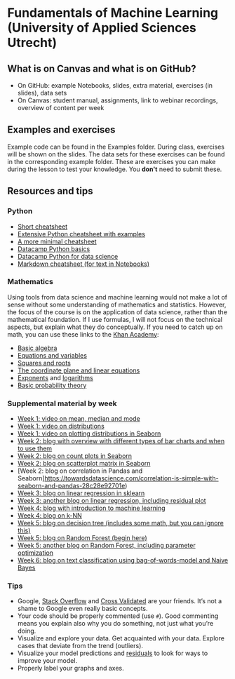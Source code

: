 # Fundamentals of Machine Learning (University of Applied Sciences Utrecht)

## What is on Canvas and what is on GitHub?
* On GitHub: example Notebooks, slides, extra material, exercises (in slides), data sets
* On Canvas: student manual, assignments, link to webinar recordings, overview of content per week

## Examples and exercises
Example code can be found in the Examples folder. During class, exercises will be shown on the slides. The data sets for these exercises can be found in the corresponding example folder. These are exercises you can make during the lesson to test your knowledge. You **don't** need to submit these.

## Resources and tips

### Python
* [Short cheatsheet](cheatsheet.md)
* [Extensive Python cheatsheet with examples](https://github.com/wilfredinni/python-cheatsheet#python-basics)
* [A more minimal cheatsheet](https://learnxinyminutes.com/docs/python3/)
* [Datacamp Python basics](https://campus.datacamp.com/courses/intro-to-python-for-data-science/chapter-1-python-basics)
* [Datacamp Python for data science](https://campus.datacamp.com/courses/intro-to-python-for-data-science/)
* [Markdown cheatsheet (for text in Notebooks)](https://github.com/adam-p/markdown-here/wiki/Markdown-Cheatsheet) 

### Mathematics
Using tools from data science and machine learning would not make a lot of sense without some understanding of mathematics and statistics. However, the focus of the course is on the application of data science, rather than the mathematical foundation. If I use formulas, I will not focus on the technical aspects, but explain what they do conceptually. If you need to catch up on math, you can use these links to the [Khan Academy](https://www.khanacademy.org/):

* [Basic algebra](https://www.khanacademy.org/math/algebra/introduction-to-algebra)
* [Equations and variables](https://www.khanacademy.org/math/algebra/one-variable-linear-equations)
* [Squares and roots](https://www.khanacademy.org/math/in-eighth-grade-math/squares-square-roots)
* [The coordinate plane and linear equations](https://www.khanacademy.org/math/algebra/two-var-linear-equations)
* [Exponents](https://www.khanacademy.org/math/pre-algebra/pre-algebra-exponents-radicals#pre-algebra-exponents) and [logarithms](https://www.khanacademy.org/math/algebra2/exponential-and-logarithmic-functions/introduction-to-logarithms/a/intro-to-logarithms)
* [Basic probability theory](https://www.khanacademy.org/math/probability/probability-geometry#probability-basics)

### Supplemental material by week ###
* [Week 1: video on mean, median and mode](https://www.youtube.com/watch?v=k3aKKasOmIw)
* [Week 1: video on distributions](https://www.youtube.com/watch?v=bPFNxD3Yg6U&t=612s)
* [Week 1: video on plotting distributions in Seaborn](https://www.youtube.com/watch?v=lTc7NU9XpWE)
* [Week 2: blog with overview with different types of bar charts and when to use them](https://chartio.com/learn/charts/bar-chart-complete-guide/)
* [Week 2: blog on count plots in Seaborn](https://towardsdatascience.com/hands-on-python-data-visualization-seaborn-count-plot-90e823599012)
* [Week 2: blog on scatterplot matrix in Seaborn](https://dzone.com/articles/what-when-amp-how-of-scatterplot-matrix-in-python)
* [Week 2: blog on correlation in Pandas and Seaborn]https://towardsdatascience.com/correlation-is-simple-with-seaborn-and-pandas-28c28e92701e)
* [Week 3: blog on linear regression in sklearn](https://stackabuse.com/linear-regression-in-python-with-scikit-learn/)
* [Week 3: another blog on linear regression, including residual plot](https://www.datacourses.com/evaluation-of-regression-models-in-scikit-learn-846/)
* [Week 4: blog with introduction to machine learning](https://medium.com/@ageitgey/machine-learning-is-fun-80ea3ec3c471)
* [Week 4: blog on k-NN](https://stackabuse.com/k-nearest-neighbors-algorithm-in-python-and-scikit-learn/)
* [Week 5: blog on decision tree (includes some math, but you can ignore this)](https://www.datacamp.com/community/tutorials/decision-tree-classification-python)
* [Week 5: blog on Random Forest (begin here)](https://www.datacamp.com/community/tutorials/random-forests-classifier-python)
* [Week 5: another blog on Random Forest, including parameter optimization](https://stackabuse.com/random-forest-algorithm-with-python-and-scikit-learn/)
* [Week 6: blog on text classification using bag-of-words-model and Naive Bayes](http://ethen8181.github.io/machine-learning/text_classification/basics/basics.html)

### Tips
* Google, [Stack Overflow](https://stackoverflow.com/) and [Cross Validated](https://stats.stackexchange.com/) are your friends. It’s not a shame to Google even really basic concepts.
* Your code should be properly commented (use `#`). Good commenting means you explain also why you do something, not just what you’re doing.
* Visualize and explore your data. Get acquainted with your data. Explore cases that deviate from the trend (outliers).
* Visualize your model predictions and [residuals](http://blog.minitab.com/blog/adventures-in-statistics-2/why-you-need-to-check-your-residual-plots-for-regression-analysis) to look for ways to improve your model. 
* Properly label your graphs and axes.
